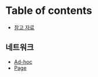 # Table of contents

* [참고 자료](README.md)

## 네트워크 <a href="#network" id="network"></a>

* [Ad-hoc](network/ad-hoc.md)
* [Page](network/page.md)
